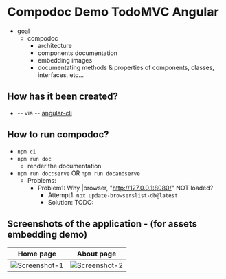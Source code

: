 # Compodoc Demo TodoMVC Angular

* goal
  * compodoc
    * architecture
    * components documentation
    * embedding images
    * documentating methods & properties of components, classes, interfaces, etc...

## How has it been created?
* -- via -- [angular-cli](https://github.com/angular/angular-cli)

## How to run compodoc?
* `npm ci`
* `npm run doc`
  * render the documentation
* `npm run doc:serve` OR `npm run docandserve`
  * Problems:
    * Problem1: Why |browser, "http://127.0.0.1:8080/" NOT loaded?
      * Attempt1: `npx update-browserslist-db@latest`
      * Solution: TODO:

## Screenshots of the application - (for assets embedding demo)

| Home page                             | About page                             |
| ------------------------------------- | -------------------------------------- |
| ![Screenshot-1](screenshots/home.png) | ![Screenshot-2](screenshots/about.png) |
